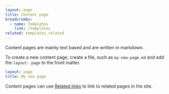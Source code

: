 ```yaml
---
layout: page
title: Content page
breadcrumbs:
  - name: Templates
    link: /templates
related: templates_related
---
```


Content pages are mainly text based and are written in markdown.

To create a new content page, create a file, such as `my-new-page.md` and add the `layout: page` to the front matter.

```yaml
layout: page
title: My new page
```

Content pages can use [Related links](/components/related-links/) to link to related pages in the site.
